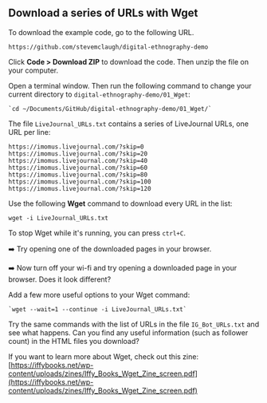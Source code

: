 ## Download a series of URLs with Wget

To download the example code, go to the following URL. 

	https://github.com/stevemclaugh/digital-ethnography-demo

Click **Code > Download ZIP** to download the code. Then unzip the file on your computer. 

Open a terminal window. Then run the following command to change your current directory to `digital-ethnography-demo/01_Wget`:

	`cd ~/Documents/GitHub/digital-ethnography-demo/01_Wget/`

The file `LiveJournal_URLs.txt` contains a series of LiveJournal URLs, one URL per line:

	https://imomus.livejournal.com/?skip=0
	https://imomus.livejournal.com/?skip=20
	https://imomus.livejournal.com/?skip=40
	https://imomus.livejournal.com/?skip=60
	https://imomus.livejournal.com/?skip=80
	https://imomus.livejournal.com/?skip=100
	https://imomus.livejournal.com/?skip=120

Use the following **Wget** command to download every URL in the list:

	wget -i LiveJournal_URLs.txt

To stop Wget while it's running, you can press `ctrl+C`.

➡️ Try opening one of the downloaded pages in your browser.

➡️ Now turn off your wi-fi and try opening a downloaded page in your browser. Does it look different?

Add a few more useful options to your Wget command:

	`wget --wait=1 --continue -i LiveJournal_URLs.txt`


Try the same commands with the list of URLs in the file `IG_Bot_URLs.txt` and see what happens. Can you find any useful information (such as follower count) in the HTML files you download?

If you want to learn more about Wget, check out this zine: 
[https://iffybooks.net/wp-content/uploads/zines/Iffy_Books_Wget_Zine_screen.pdf](https://iffybooks.net/wp-content/uploads/zines/Iffy_Books_Wget_Zine_screen.pdf)


